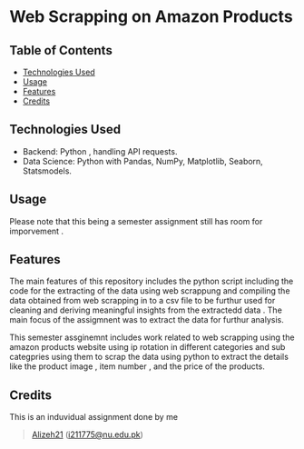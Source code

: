# Web Scrapping on Amazon Products 

## Table of Contents
- [Technologies Used](#Technologies)
- [Usage](#usage)
- [Features](#features)
- [Credits](#credits)

## Technologies Used

- Backend: Python , handling API requests.
- Data Science: Python with Pandas, NumPy, Matplotlib, Seaborn, Statsmodels.

## Usage
Please note that this being a semester assignment still has room for imporvement .

## Features 

The main features of this repository includes the python script including the code for the extracting of the data using web scrappung and compiling the data obtained from web scrapping in to a csv file to be furthur used for cleaning and deriving meaningful insights from the extractedd data . The main focus of the assigmnent was to extract the data for furthur analysis. 

This  semester assginemnt includes work  related to web scrapping using the amazon products website using ip rotation in different categories and sub categpries 
using them to scrap the data using python to extract the details like the product image ,  item number , and the  price of the products. 

## Credits 

This is an induvidual assignment done by me 

> [Alizeh21](https://github.com/Alizeh21) (i211775@nu.edu.pk)
